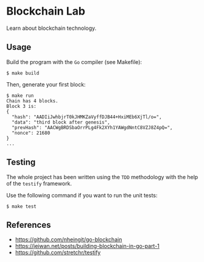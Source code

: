 # Blockchain Lab

Learn about blockchain technology.

## Usage

Build the program with the `Go` compiler (see Makefile):

```shell
$ make build
```

Then, generate your first block:

```shell
$ make run
Chain has 4 blocks.
Block 3 is:
{
  "hash": "AADIiJwhbjrT0kJHMKZaVyffDJB44+HxiMEb6XjTl/o=",
  "data": "third block after genesis",
  "prevHash": "AACWgBRDSbaOrrPLg4Fk2XYh1YAWgdNntC8VZJ8Z4pQ=",
  "nonce": 21680
}
...
```

## Testing

The whole project has been written using the `TDD` methodology with the help of
the `testify` framework.

Use the following command if you want to run the unit tests:

```shell
$ make test
```

## References

- https://github.com/nheingit/go-blockchain
- https://jeiwan.net/posts/building-blockchain-in-go-part-1
- https://github.com/stretchr/testify
